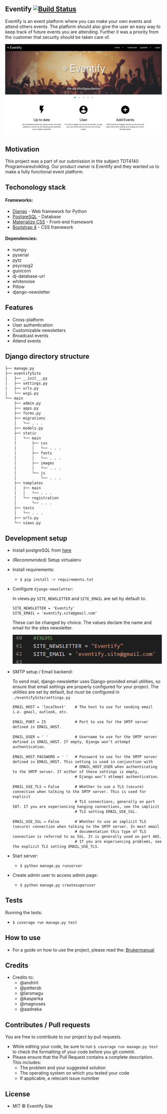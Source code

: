 ## Eventify <a href="https://gitlab.stud.idi.ntnu.no/programvareutvikling-v19/gruppe-32/-/jobs" rel="nofollow"><img src="https://camo.githubusercontent.com/e0ccc5d7f1cfb949df587a15d495a7ee7a9534ba/68747470733a2f2f6170692e7472617669732d63692e6f72672f7761677461696c2f7761677461696c2e7376673f6272616e63683d6d6173746572" alt="Build Status" data-canonical-src="https://api.travis-ci.org/wagtail/wagtail.svg?branch=master" style="max-width:100%;"></a>

Eventify is an event platform where you can make your own events and attend others events. The platform should also give the user an easy way to keep track of future events you are attending. Further it was a priority from the customer that security should be taken care of.

![Homepage](./example.png "Eventify - Homepage")
## Motivation

This project was a part of our submission in the subject TDT4140 Programvareutvikling. Our product owner is Eventify and they wanted us to make a fully functional event platform.


## Techonology stack

#### Frameworks:

<ul>
<li><a href="https://www.djangoproject.com/" rel="nofollow">Django</a> - Web framework for Python</li>
<li><a href="https://www.postgresql.org/" rel="nofollow">PostgreSQL</a> - Database</li>
<li><a href="https://materializecss.com/" rel="nofollow">Materialize CSS</a> - Front-end framework</li>
<li><a href="https://pypi.org/project/django-bootstrap4/" rel="nofollow">Bootstrap 4</a> - CSS framework</li>
</ul>

#### Dependencies:

* numpy 
* pyserial 
* pytz 
* psycopg2 
* gunicorn 
* dj-database-url 
* whitenoise 
* Pillow 
* django-newsletter

## Features

* Cross-platform
* User authentication
* Customizable newsletters
* Broadcast events
* Attend events

## Django directory structure
```
├── manage.py
├── eventifySite
│   ├── __init__.py
│   ├── settings.py
│   ├── urls.py
│   └── wsgi.py
└── main
    ├── admin.py
    ├── apps.py
    ├── forms.py
    ├── migrations
    │   └── . . .
    ├── models.py
    ├── static
    │   └── main
    │       ├── css
    │       │   └── . . .
    │       ├── fonts
    │       │   └── . . .
    │       ├── images
    │       │   └── . . .
    │       └── js
    │           └── . . .
    ├── templates
    │   ├── main
    │   │   └── . . .
    │   └── registration
    │       └── . . .
    ├── tests
    │   └── . . .
    ├── urls.py
    └── views.py
```


## Development setup

* Install postgreSQL from <a href="https://www.postgresql.org/download/" rel="nofollow">here</a>

* *(Recommended)* Setup virtualenv

* Install requirements:

    * `$ pip install -r requirements.txt`

* Configure `django-newsletter`:

    In views.py `SITE_NEWSLETTER` and `SITE_EMAIL` are set by default to:
    
    ```
    SITE_NEWSLETTER = 'Eventify'
    SITE_EMAIL = 'eventify.site@gmail.com'
    ```
    
    These can be changed by choice. The values declare the name and email for the sites newsletter.
    
    ![Views](./SITE.PNG "views")
    
* SMTP setup / Email backend:

    To send mail, django-newsletter uses Django-provided email utilities, so ensure that email settings are properly configured for your project.
    The utilities are set by default, but must be configured in `./eventifySite/settings.py`
    
    ```
    EMAIL_HOST = 'localhost'    # The host to use for sending email i.e. gmail, outlook, etc.
        
    EMAIL_PORT = 25             # Port to use for the SMTP server defined in EMAIL_HOST.
        
    EMAIL_USER = ' '            # Username to use for the SMTP server defined in EMAIL_HOST. If empty, Django won’t attempt authentication.
        
    EMAIL_HOST_PASSWORD = ' '   # Password to use for the SMTP server defined in EMAIL_HOST. This setting is used in conjunction with 
                                # EMAIL_HOST_USER when authenticating to the SMTP server. If either of these settings is empty, 
                                # Django won’t attempt authentication.
          
    EMAIL_USE_TLS = False       # Whether to use a TLS (secure) connection when talking to the SMTP server. This is used for explicit 
                                # TLS connections, generally on port 587. If you are experiencing hanging connections, see the implicit 
                                # TLS setting EMAIL_USE_SSL.
          
    EMAIL_USE_SSL = False       # Whether to use an implicit TLS (secure) connection when talking to the SMTP server. In most email 
                                # documentation this type of TLS connection is referred to as SSL. It is generally used on port 465. 
                                # If you are experiencing problems, see the explicit TLS setting EMAIL_USE_TLS.
    ```
* Start server:

    * `$ python manage.py runserver`

* Create admin user to access admin page:

    * `$ python manage.py createsuperuser`

## Tests

Running the tests:

* `$ coverage run manage.py test`

## How to use

* For a guide on how to use the project, please read the: [Brukermanual](https://gitlab.stud.idi.ntnu.no/programvareutvikling-v19/gruppe-32/wikis/Brukermanual)

## Credits 

* Credits to:
    * @andrinl
    * @pettersb
    * @larsmagu
    * @kasperka
    * @magnuses
    * @aadneka

## Contributes / Pull requests

You are free to contribute to our project by pull requests. 

* While editing your code, be sure to run `$ coverage run manage.py test` to check the formatting of your code before you git commit.
* Please ensure that the Pull Request contains a complete description. This includes:
    * The problem and your suggested solution
    * The operating system on which you tested your code
    * If applicable, a relecant issue numnber


## License

* MIT © Eventify Site

